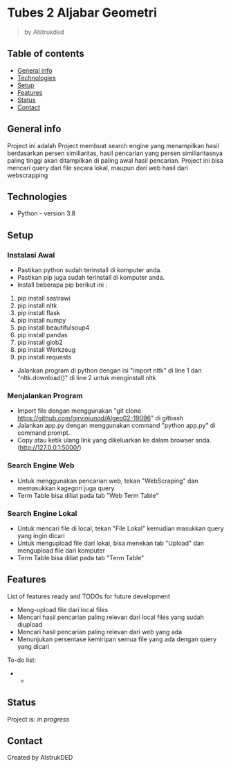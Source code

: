 # Tubes 2 Aljabar Geometri
> by Alstrukded

## Table of contents
* [General info](#general-info)
* [Technologies](#technologies)
* [Setup](#setup)
* [Features](#features)
* [Status](#status)
* [Contact](#contact)

## General info
Project ini adalah Project membuat search engine yang menampilkan hasil berdasarkan persen similiaritas,
hasil pencarian yang persen similiaritasnya paling tinggi akan ditampilkan di paling awal hasil pencarian.
Project ini bisa mencari query dari file secara lokal, maupun dari web hasil dari webscrapping

## Technologies
* Python - version 3.8

## Setup
### Instalasi Awal
* Pastikan python sudah terinstall di komputer anda.
* Pastikan pip juga sudah terinstall di komputer anda.
* Install beberapa pip berikut ini :
1. pip install sastrawi
2. pip install nltk
3. pip install flask
4. pip install numpy
5. pip install beautifulsoup4
6. pip install pandas
7. pip install glob2
8. pip install Werkzeug
9. pip install requests
* Jalankan program di python dengan isi "import nltk" di line 1 dan "nltk.download()" di line 2 untuk menginstall nltk

### Menjalankan Program
* Import file dengan menggunakan "git clone https://github.com/girvinjunod/Algeo02-19096" di gitbash 
* Jalankan app.py dengan menggunakan command "python app.py" di command prompt.
* Copy atau ketik ulang link yang dikeluarkan ke dalam browser anda.(http://127.0.0.1:5000/)

### Search Engine Web
* Untuk menggunakan pencarian web, tekan "WebScraping" dan memasukkan kagegori juga query
* Term Table bisa diliat pada tab "Web Term Table"

### Search Engine Lokal 
* Untuk mencari file di local, tekan "File Lokal" kemudian masukkan query yang ingin dicari
* Untuk mengupload file dari lokal, bisa menekan tab "Upload" dan mengupload file dari komputer
* Term Table bisa diliat pada tab "Term Table"


## Features
List of features ready and TODOs for future development
* Meng-upload file dari local files
* Mencari hasil pencarian paling relevan dari local files yang sudah diupload
* Mencari hasil pencarian paling relevan dari web yang ada
* Menunjukan persentase kemiripan semua file yang ada dengan query yang dicari

To-do list:
* -

## Status
Project is: _in progress_

## Contact
Created by AlstrukDED